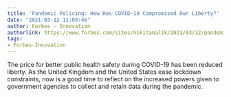 ```yaml
---
title: 'Pandemic Policing: How Has COVID-19 Compromised Our Liberty?'
date: "2021-03-12 11:09:46"
author: Forbes - Innovation
authorlink: https://www.forbes.com/sites/nikitamalik/2021/03/12/pandemic-policing-how-has-covid-19-compromised-our-liberty/
tags:
- Forbes-Innovation
---
```

The price for better public health safety during COVID-19 has been reduced liberty. As the United Kingdom and the United States ease lockdown constraints, now is a good time to reflect on the increased powers given to government agencies to collect and retain data during the pandemic.
